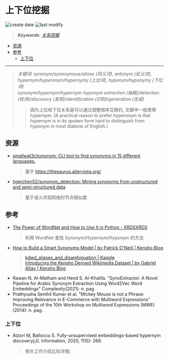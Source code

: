 上下位挖掘
===
<!--START_SECTION:badge-->

![create date](https://img.shields.io/static/v1?label=create%20date&message=2022-12-xx&label_color=gray&color=lightsteelblue&style=flat-square)
![last modify](https://img.shields.io/static/v1?label=last%20modify&message=2025-08-21%2012%3A39%3A06&label_color=gray&color=thistle&style=flat-square)

<!--END_SECTION:badge-->
<!--info
top: false
draft: false
hidden: true
tag: [nlp_kg]
-->

<!--START_SECTION:keywords-->
> ***Keywords**: [关系挖掘](../../2022/10/关系挖掘.md)*
<!--END_SECTION:keywords-->

<!-- TOC -->
- [资源](#资源)
- [参考](#参考)
    - [上下位](#上下位)
<!-- TOC -->

---

> *关键词:* *synonym/synonymous/aliase (同义词), antonym (反义词), hypernym/hyperonym/hypernymy (上位词), hyponym/hyponymy (下位词)*  
> *synonym/hypernym/hypernym-hyponym extraction (抽取)/detection (检测)/discovery (发现)/identification (识别)/generation (生成)*
>> 因为上位和下位关系是可以通过调整顺序互换的, 文献中一般使用 hypernym. (A practical reason to prefer hyperonym is that hypernym is in its spoken form hard to distinguish from hyponym in most dialects of English.)

## 资源
- [smallwat3r/synonym: CLI tool to find synonyms in 15 different languages.](https://github.com/smallwat3r/synonym)
    > 基于 https://thesaurus.altervista.org/
- [tigerchen52/synonym_detection: Mining synonyms from unstructured and semi-structured data](https://github.com/tigerchen52/synonym_detection)
    > 基于语义共现网络的节点相似度


## 参考
- [The Power of WordNet and How to Use It in Python - XRDSXRDS](https://blog.xrds.acm.org/2017/07/power-wordnet-use-python/)
    > 利用 WordNet 查找 Synonym/Hypernym/Hyponym 的方法
- [How to Build a Smart Synonyms Model | by Patrick O'Neill | Kensho Blog](https://blog.kensho.com/how-to-build-a-smart-synonyms-model-1d525971a4ee)
    > [kdwd_aliases_and_disambiguation | Kaggle](https://www.kaggle.com/code/kenshoresearch/kdwd-aliases-and-disambiguation/notebook)  
    > [Introducing the Kensho Derived Wikimedia Dataset | by Gabriel Altay | Kensho Blog](https://blog.kensho.com/announcing-the-kensho-derived-wikimedia-dataset-5d1197d72bcf)
- Rawan N. Al-Matham and Hend S. Al-Khalifa. "SynoExtractor: A Novel Pipeline for Arabic Synonym Extraction Using Word2Vec Word Embeddings" Complexity(2021): n. pag.
- Prathyusha Senthil Kumar et al. "Mickey Mouse is not a Phrase: Improving Relevance in E-Commerce with Multiword Expressions" Proceedings of the 10th Workshop on Multiword Expressions (MWE)(2014): n. pag.

### 上下位
- Atzori M, Balloccu S. Fully-unsupervised embeddings-based hypernym discovery\[J]. Information, 2020, 11(5): 268.
    > 相关工作介绍比较详细;
